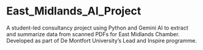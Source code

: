 # East_Midlands_AI_Project
A student-led consultancy project using Python and Gemini AI to extract and summarize data from scanned PDFs for East Midlands Chamber. Developed as part of De Montfort University’s Lead and Inspire programme.
